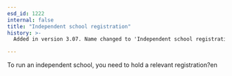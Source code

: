 ```yaml
---
esd_id: 1222
internal: false
title: "Independent school registration"
history: >-
  Added in version 3.07. Name changed to 'Independent school registration' in version 4.00.

---
```


To run an independent school, you need to hold a relevant registration?en

